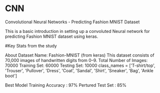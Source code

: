 # CNN
Convolutional Neural Networks - Predicting Fashion MNIST Dataset


This is a basic introduction in setting up a convoluted Neural network for predicting Fashion MNIST dataset using keras. 


#Key Stats from the study

About Dataset
Name: Fashion-MNIST (from keras) This dataset consists of 70,000 images of handwritten digits from 0–9.
Total Number of Images: 70000
Training Set: 60000
Testing Set: 10000 class_names = ['T-shirt/top', 'Trouser', 'Pullover', 'Dress', 'Coat', 'Sandal', 'Shirt', 'Sneaker', 'Bag', 'Ankle boot']

Best Model Training Accuracy : 97%
Pertured Test Set : 85%


